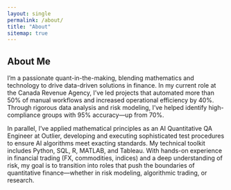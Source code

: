 ```yaml
---
layout: single
permalink: /about/
title: "About"
sitemap: true
---
```


## About Me

I’m a passionate quant-in-the-making, blending mathematics and technology to drive data-driven solutions in finance. In my current role at the Canada Revenue Agency, I’ve led projects that automated more than 50% of manual workflows and increased operational efficiency by 40%. Through rigorous data analysis and risk modeling, I’ve helped identify high-compliance groups with 95% accuracy—up from 70%.

In parallel, I’ve applied mathematical principles as an AI Quantitative QA Engineer at Outlier, developing and executing sophisticated test procedures to ensure AI algorithms meet exacting standards. My technical toolkit includes Python, SQL, R, MATLAB, and Tableau. With hands-on experience in financial trading (FX, commodities, indices) and a deep understanding of risk, my goal is to transition into roles that push the boundaries of quantitative finance—whether in risk modeling, algorithmic trading, or research.
 
